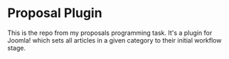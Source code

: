 # Proposal Plugin

This is the repo from my proposals programming task. It's a plugin for Joomla! which sets all articles in a given category to their initial workflow stage.
